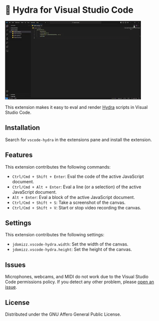 # 🧩 Hydra for Visual Studio Code

![demo](./media/demo.gif)

This extension makes it easy to eval and render [Hydra](https://hydra.ojack.xyz/) scripts in Visual Studio Code.

## Installation

Search for `vscode-hydra` in the extensions pane and install the extension.

## Features

This extension contributes the following commands:

- `Ctrl/Cmd + Shift + Enter`: Eval the code of the active JavaScript document.
- `Ctrl/Cmd + Alt + Enter`: Eval a line (or a selection) of the active JavaScript document.
- `Alt + Enter`: Eval a block of the active JavaScript document.
- `Ctrl/Cmd + Shift + S`: Take a screenshot of the canvas.
- `Ctrl/Cmd + Shift + V`: Start or stop video recording the canvas.

## Settings

This extension contributes the following settings:

* `jdomizz.vscode-hydra.width`: Set the width of the canvas.
* `jdomizz.vscode-hydra.height`: Set the height of the canvas.

## Issues

Microphones, webcams, and MIDI do not work due to the Visual Studio Code permissions policy.
If you detect any other problem, please [open an issue](https://github.com/jdomizz/vscode-hydra/issues).

## License

Distributed under the GNU Affero General Public License.

